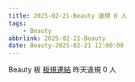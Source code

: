 ```yaml
---
title: 2025-02-21-Beauty 違規 0 人
tags:
    - Beauty
abbrlink: 2025-02-21-Beauty
date: Beauty-2025-02-21 12:00:00
---
```

Beauty 板 [板規連結](https://www.ptt.cc/bbs/Beauty/M.1630069980.A.84B.html)
昨天違規 0 人
